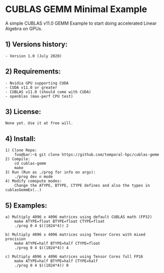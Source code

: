 # CUBLAS GEMM Minimal Example

A simple CUBLAS v11.0 GEMM Example to start doing accelerated Linear Algebra on GPUs.

## 1) Versions history:
	- Version 1.0 (July 2020)

## 2) Requirements:
	- Nvidia GPU supporting CUDA
	- CUDA v11.0 or greater
    - CUBLAS v11.0 (should come with CUDA)
    - openblas (max-perf CPU test)

## 3) License:
    None yet. Use it at free will.

## 4) Install:
	1) Clone Repo:
        foo@bar:~$ git clone https://github.com/temporal-hpc/cublas-gemm
	2) Compile:
        cd cublas-gemm
        make
	3) Run (Run as ./prog for info on args):
        ./prog dev n mode
    4) Modify comopute modes:
        Change the ATYPE, BTYPE, CTYPE defines and also the types in cublasGemmEx(..)
        
## 5) Examples:
    a) Multiply 4096 x 4096 matrices using default CUBLAS math (FP32)
        make ATYPE=float BTYPE=float CTYPE=float
        ./prog 0 4 $((1024*4)) 2

    b) Multiply 4096 x 4096 matrices using Tensor Cores with mixed precision
        make ATYPE=half BTYPE=half CTYPE=float
        ./prog 0 4 $((1024*4)) 4

    c) Multiply 4096 x 4096 matrices using Tensor Cores full FP16
        make ATYPE=half BTYPE=half CTYPE=half
        ./prog 0 4 $((1024*4)) 0
